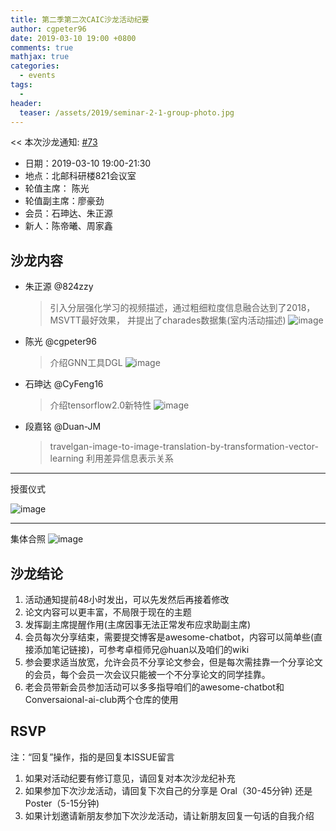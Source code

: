 ```yaml
---
title: 第二季第二次CAIC沙龙活动纪要
author: cgpeter96
date: 2019-03-10 19:00 +0800
comments: true
mathjax: true
categories: 
  - events
tags:
  - 
header:
  teaser: /assets/2019/seminar-2-1-group-photo.jpg
---
```


<< 本次沙龙通知: [#73](https://github.com/BUPT/ai-ml.club/issues/73)

- 日期：2019-03-10 19:00-21:30
- 地点：北邮科研楼821会议室
- 轮值主席： 陈光
- 轮值副主席：廖豪劲
- 会员：石珅达、朱正源
- 新人：陈帝曦、周家鑫

## 沙龙内容

- 朱正源  @824zzy
    > 引入分层强化学习的视频描述，通过粗细粒度信息融合达到了2018，MSVTT最好效果， 并提出了charades数据集(室内活动描述)
![image](https://user-images.githubusercontent.com/18066295/54087552-efda7800-438e-11e9-8ee1-18d22e562b70.png)

- 陈光 @cgpeter96
    > 介绍GNN工具DGL
![image](https://user-images.githubusercontent.com/18066295/54087532-bb66bc00-438e-11e9-8853-16add65fea06.png)

- 石珅达 @CyFeng16
    > 介绍tensorflow2.0新特性
![image](https://user-images.githubusercontent.com/18066295/54087568-18fb0880-438f-11e9-92ee-fb31e57e5b48.png)

- 段嘉铭 @Duan-JM
    > travelgan-image-to-image-translation-by-transformation-vector-learning 利用差异信息表示关系

----
授蛋仪式

![image](https://user-images.githubusercontent.com/18066295/54087525-9e31ed80-438e-11e9-8876-4c5512b84536.png)

----
集体合照
![image](https://user-images.githubusercontent.com/18066295/54087498-485d4580-438e-11e9-89a8-20fe6b2e76a9.png)

## 沙龙结论

1. 活动通知提前48小时发出，可以先发然后再接着修改
2. 论文内容可以更丰富，不局限于现在的主题
3. 发挥副主席提醒作用(主席因事无法正常发布应求助副主席)
4. 会员每次分享结束，需要提交博客是awesome-chatbot，内容可以简单些(直接添加笔记链接)，可参考卓桓师兄@huan以及咱们的wiki
5. 参会要求适当放宽，允许会员不分享论文参会，但是每次需挂靠一个分享论文的会员，每个会员一次会议只能被一个不分享论文的同学挂靠。
6. 老会员带新会员参加活动可以多多指导咱们的awesome-chatbot和Conversaional-ai-club两个仓库的使用

## RSVP

注：“回复”操作，指的是回复本ISSUE留言

1. 如果对活动纪要有修订意见，请回复对本次沙龙纪补充
2. 如果参加下次沙龙活动，请回复下次自己的分享是 Oral（30-45分钟) 还是Poster（5-15分钟)
3. 如果计划邀请新朋友参加下次沙龙活动，请让新朋友回复一句话的自我介绍
